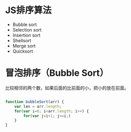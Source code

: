 # **JS排序算法**

- Bubble sort
- Selection sort
- Insertion sort
- Shellsort
- Merge sort
- Quicksort

# 冒泡排序（Bubble Sort）

比较相邻的两个数，如果后面的比前面的小，把小的放在前面。

```js

function bubbleSort(arr) {
    var len = arr.length;
    for(var i=0; i<arr.length; i++) {
        for(var j=i+1; j>=i;)
    }
}

